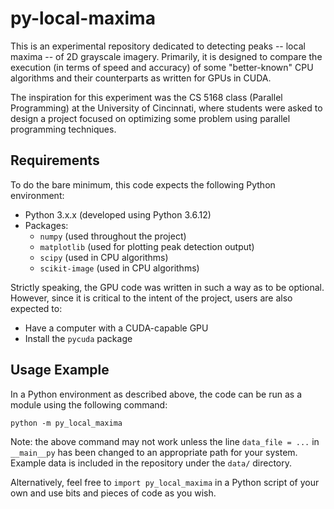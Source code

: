 # py-local-maxima

This is an experimental repository dedicated to detecting peaks -- local maxima -- of 2D grayscale imagery. Primarily,
it is designed to compare the execution (in terms of speed and accuracy) of some "better-known" CPU algorithms and
their counterparts as written for GPUs in CUDA.

The inspiration for this experiment was the CS 5168 class (Parallel Programming) at the University of Cincinnati, where
students were asked to design a project focused on optimizing some problem using parallel programming techniques.

## Requirements

To do the bare minimum, this code expects the following Python environment:

* Python 3.x.x (developed using Python 3.6.12)
* Packages:
  * `numpy` (used throughout the project)
  * `matplotlib` (used for plotting peak detection output)
  * `scipy` (used in CPU algorithms)
  * `scikit-image` (used in CPU algorithms)

Strictly speaking, the GPU code was written in such a way as to be optional. However, since it is critical to the intent
of the project, users are also expected to:

* Have a computer with a CUDA-capable GPU
* Install the `pycuda` package

## Usage Example

In a Python environment as described above, the code can be run as a module using the following command:

```raw
python -m py_local_maxima
```

Note: the above command may not work unless the line `data_file = ...` in `__main__py` has been changed to an
appropriate path for your system. Example data is included in the repository under the `data/` directory.

Alternatively, feel free to `import py_local_maxima` in a Python script of your own and use bits and pieces of code as
you wish.
